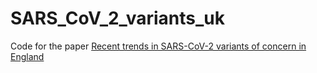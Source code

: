 # SARS_CoV_2_variants_uk
Code for the paper [Recent trends in SARS-CoV-2 variants of concern in England](https://doi.org/10.25561/88876)
